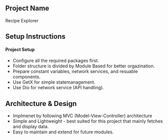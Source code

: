 ## Project Name
Recipe Explorer

## Setup Instructions
#### Project Setup

* Configure all the required packages first.
* Folder structure is divided by Module Based for better orgazination.
* Prepare constant variables, network services, and resuable components.
* Use GetX for simple statemanagement.
* Use Dio for network service (API handling).

## Architecture & Design

* Implmenet by following MVC (Model-View-Controller) architecture
* Simple and Lightweight - best suited for this project that mainly fetches and display data.
* Easy to maintain and extend for future modules.

